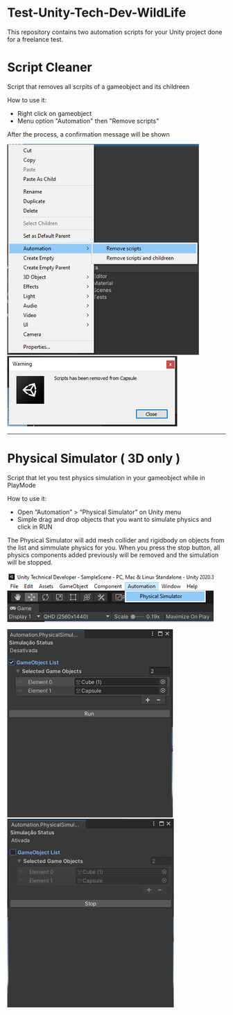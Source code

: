# Test-Unity-Tech-Dev-WildLife

This repository contains two automation scripts for your Unity project done for a freelance test.



# Script Cleaner
Script that removes all scrpits of a gameobject and its childreen

How to use it:

  - Right click on gameobject
  - Menu option "Automation" then "Remove scripts"

After the process, a confirmation message will be shown

![](remove_scripts.png)
![](remove_scripts_warning.png)


-----------------------------------

# Physical Simulator ( 3D only )

Script that let you test physics simulation in your gameobject while in PlayMode

How to use it:

  - Open “Automation” > “Physical Simulator” on Unity menu
  - Simple drag and drop objects that you want to simulate physics and click in RUN

The Physical Simulator will add mesh collider and rigidbody on objects from the list and simmulate physics for you.
When you press the stop button, all physics components added previously will be removed and the simulation will be stopped.


![](Physical_menu.png)

![](Physical_stopped.png)
![](Physical_running.png)

